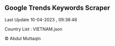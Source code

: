 

## Google Trends Keywords Scraper 
 
Last Update 10-04-2023 , 09:38:48

Country List :
VIETNAM.json



© Abdul Muttaqin 
